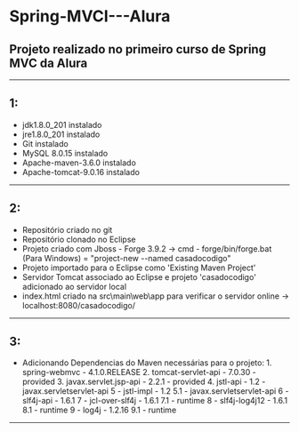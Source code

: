 # Spring-MVCI---Alura
## Projeto realizado no primeiro curso de Spring MVC da Alura
*****
## 1:
  - jdk1.8.0_201 instalado
  - jre1.8.0_201 instalado
  - Git instalado
  - MySQL 8.0.15 instalado
  - Apache-maven-3.6.0 instalado
  - Apache-tomcat-9.0.16 instalado
*****
## 2:  
  - Repositório criado no git
  - Repositório clonado no Eclipse
  - Projeto criado com Jboss - Forge 3.9.2
        -> cmd - forge/bin/forge.bat (Para Windows) = "project-new --named casadocodigo"
  - Projeto importado para o Eclipse como 'Existing Maven Project'
  - Servidor Tomcat associado ao Eclipse e projeto 'casadocodigo' adicionado ao servidor local
  - index.html criado na src\main\web\app para verificar o servidor online
        -> localhost:8080/casadocodigo/
*****
## 3:
  - Adicionando Dependencias do Maven necessárias para o projeto:
        1. spring-webmvc - 4.1.0.RELEASE
        2. tomcat-servlet-api - 7.0.30
        	- <scope>provided</scope>
        3. javax.servlet.jsp-api - 2.2.1
		- <scope>provided</scope>
        4. jstl-api - 1.2
        	- <exclusions>
                  	<exclusion><groupId>javax.servlet</groupId><artifactId>servlet-api</artifactId></exclusion>
                  </exclusions>
        5 - jstl-impl - 1.2
              5.1 - <exclusions>
			<exclusion><groupId>javax.servlet</groupId><artifactId>servlet-api</artifactId></exclusion>
		   </exclusions>
        6 - slf4j-api - 1.6.1
        7 - jcl-over-slf4j - 1.6.1
              7.1 - <scope>runtime</scope>
        8 - slf4j-log4j12 - 1.6.1
              8.1 - <scope>runtime</scope>
        9 - log4j - 1.2.16
              9.1 - <scope>runtime</scope>
*****              

